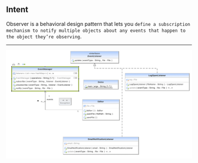 ## Intent

Observer is a behavioral design pattern that lets you `define a subscription mechanism to notify multiple objects about any events that happen to the object they’re observing`.

***

![Observer Pattern UML](https://github.com/muarshad01/Java-Design-Patterns/blob/main/Diagrams/observer/observer.png)
